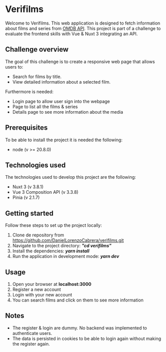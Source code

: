 # Verifilms

Welcome to Verifilms. This web application is designed to fetch information about
films and series from [OMDB API](https://www.omdbapi.com/).
This project is part of a challenge to evaluate the frontend skills with Vue & Nuxt 3  integrating an API.

## Challenge overview

The goal of this challenge is to create a responsive web page that allows users to:
 - Search for films by title.
  - View detailed information about a selected film.

Furthermore is needed: 

- Login page to allow user sign into the webpage
- Page to list all the films & series
- Details page to see more information about the media

## Prerequisites

To be able to install the project it is needed the following:

- node (v >= 20.8.0)

## Technologies used 

The technologies used to develop this project are the following:

- Nuxt 3 (v 3.8.1)
- Vue 3 Composition API (v 3.3.8)
- Pinia (v 2.1.7)

## Getting started

Follow these steps to set up the project locally:
1. Clone de repository from https://github.com/DanielLorenzoCabrera/verifilms.git
2. Navigate to the project directory: ***"cd verifilms"***
3. Install the dependencies: ***yarn install***
4. Run the application in development mode: ***yarn dev***

## Usage

1. Open your browser at **localhost:3000**
2. Register a new account
3. Login with your new account
4. You can search films and click on them to see more information

## Notes

- The register & login are dummy. No backend was implemented to authenticate users. 
- The data is persisted in cookies to be able to login again without making the register again.
